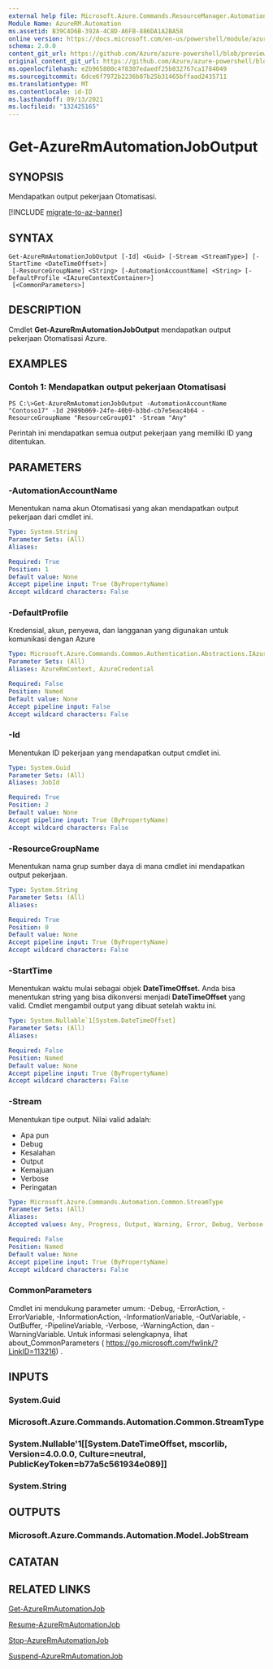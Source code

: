 ```yaml
---
external help file: Microsoft.Azure.Commands.ResourceManager.Automation.dll-Help.xml
Module Name: AzureRM.Automation
ms.assetid: B39C4D6B-392A-4C8D-A6FB-886DA1A2BA58
online version: https://docs.microsoft.com/en-us/powershell/module/azurerm.automation/get-azurermautomationjoboutput
schema: 2.0.0
content_git_url: https://github.com/Azure/azure-powershell/blob/preview/src/ResourceManager/Automation/Commands.Automation/help/Get-AzureRMAutomationJobOutput.md
original_content_git_url: https://github.com/Azure/azure-powershell/blob/preview/src/ResourceManager/Automation/Commands.Automation/help/Get-AzureRMAutomationJobOutput.md
ms.openlocfilehash: e2b965800c4f8307edaedf25b032767ca1784049
ms.sourcegitcommit: 6dce6f7972b2236b87b25b31465bffaad2435711
ms.translationtype: MT
ms.contentlocale: id-ID
ms.lasthandoff: 09/13/2021
ms.locfileid: "132425165"
---
```

# Get-AzureRmAutomationJobOutput

## SYNOPSIS
Mendapatkan output pekerjaan Otomatisasi.

[!INCLUDE [migrate-to-az-banner](../../includes/migrate-to-az-banner.md)]

## SYNTAX

```
Get-AzureRmAutomationJobOutput [-Id] <Guid> [-Stream <StreamType>] [-StartTime <DateTimeOffset>]
 [-ResourceGroupName] <String> [-AutomationAccountName] <String> [-DefaultProfile <IAzureContextContainer>]
 [<CommonParameters>]
```

## DESCRIPTION
Cmdlet **Get-AzureRmAutomationJobOutput** mendapatkan output pekerjaan Otomatisasi Azure.

## EXAMPLES

### Contoh 1: Mendapatkan output pekerjaan Otomatisasi
```
PS C:\>Get-AzureRmAutomationJobOutput -AutomationAccountName "Contoso17" -Id 2989b069-24fe-40b9-b3bd-cb7e5eac4b64 -ResourceGroupName "ResourceGroup01" -Stream "Any"
```

Perintah ini mendapatkan semua output pekerjaan yang memiliki ID yang ditentukan.

## PARAMETERS

### -AutomationAccountName
Menentukan nama akun Otomatisasi yang akan mendapatkan output pekerjaan dari cmdlet ini.

```yaml
Type: System.String
Parameter Sets: (All)
Aliases:

Required: True
Position: 1
Default value: None
Accept pipeline input: True (ByPropertyName)
Accept wildcard characters: False
```

### -DefaultProfile
Kredensial, akun, penyewa, dan langganan yang digunakan untuk komunikasi dengan Azure

```yaml
Type: Microsoft.Azure.Commands.Common.Authentication.Abstractions.IAzureContextContainer
Parameter Sets: (All)
Aliases: AzureRmContext, AzureCredential

Required: False
Position: Named
Default value: None
Accept pipeline input: False
Accept wildcard characters: False
```

### -Id
Menentukan ID pekerjaan yang mendapatkan output cmdlet ini.

```yaml
Type: System.Guid
Parameter Sets: (All)
Aliases: JobId

Required: True
Position: 2
Default value: None
Accept pipeline input: True (ByPropertyName)
Accept wildcard characters: False
```

### -ResourceGroupName
Menentukan nama grup sumber daya di mana cmdlet ini mendapatkan output pekerjaan.

```yaml
Type: System.String
Parameter Sets: (All)
Aliases:

Required: True
Position: 0
Default value: None
Accept pipeline input: True (ByPropertyName)
Accept wildcard characters: False
```

### -StartTime
Menentukan waktu mulai sebagai objek **DateTimeOffset.**
Anda bisa menentukan string yang bisa dikonversi menjadi **DateTimeOffset** yang valid.
Cmdlet mengambil output yang dibuat setelah waktu ini.

```yaml
Type: System.Nullable`1[System.DateTimeOffset]
Parameter Sets: (All)
Aliases:

Required: False
Position: Named
Default value: None
Accept pipeline input: True (ByPropertyName)
Accept wildcard characters: False
```

### -Stream
Menentukan tipe output.
Nilai valid adalah: 
- Apa pun
- Debug
- Kesalahan
- Output
- Kemajuan
- Verbose
- Peringatan

```yaml
Type: Microsoft.Azure.Commands.Automation.Common.StreamType
Parameter Sets: (All)
Aliases:
Accepted values: Any, Progress, Output, Warning, Error, Debug, Verbose

Required: False
Position: Named
Default value: None
Accept pipeline input: True (ByPropertyName)
Accept wildcard characters: False
```

### CommonParameters
Cmdlet ini mendukung parameter umum: -Debug, -ErrorAction, -ErrorVariable, -InformationAction, -InformationVariable, -OutVariable, -OutBuffer, -PipelineVariable, -Verbose, -WarningAction, dan -WarningVariable. Untuk informasi selengkapnya, lihat about_CommonParameters ( https://go.microsoft.com/fwlink/?LinkID=113216) .

## INPUTS

### System.Guid

### Microsoft.Azure.Commands.Automation.Common.StreamType

### System.Nullable'1[[System.DateTimeOffset, mscorlib, Version=4.0.0.0, Culture=neutral, PublicKeyToken=b77a5c561934e089]]

### System.String

## OUTPUTS

### Microsoft.Azure.Commands.Automation.Model.JobStream

## CATATAN

## RELATED LINKS

[Get-AzureRmAutomationJob](./Get-AzureRMAutomationJob.md)

[Resume-AzureRmAutomationJob](./Resume-AzureRMAutomationJob.md)

[Stop-AzureRmAutomationJob](./Stop-AzureRMAutomationJob.md)

[Suspend-AzureRmAutomationJob](./Suspend-AzureRMAutomationJob.md)


